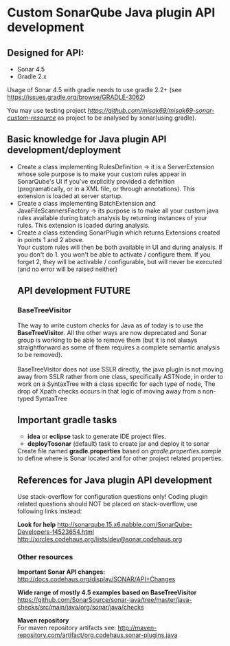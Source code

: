


<h1>Custom SonarQube Java plugin API development</h1>

<h2>Designed for API:</h2>
<ul>
<li>Sonar 4.5</li>
<li>Gradle 2.x</li>
</ul>

Usage of Sonar 4.5 with gradle needs to use gradle 2.2+ (see https://issues.gradle.org/browse/GRADLE-3062)

You may use testing project <em>https://github.com/misak69/misak69-sonar-custom-resource</em> as project to be analysed by sonar(using gradle).

<h2>Basic knowledge for Java plugin API development/deployment</h2>

<ul>
<li>Create a class implementing RulesDefinition -> it is a ServerExtension whose sole purpose is to make your custom 
rules appear in SonarQube's UI if you've explicitly provided a definition (programatically, or in a XML file, or through annotations).
This extension is loaded at server startup.</li>
<li>Create a class implementing BatchExtension and JavaFileScannersFactory -> its purpose is to make all your custom 
java rules available during batch analysis by returning instances of your rules. This extension is loaded during analysis.</li>
<li>Create a class extending SonarPlugin which returns Extensions created in points 1 and 2 above.</li>
<div>Your custom rules will then be both available in UI and during analysis. 
If you don't do 1. you won't be able to activate / configure them. 
If you forget 2, they will be activable / configurable, but will never be executed (and no error will be raised neither)
</div>

<h2>API development FUTURE</h2>
<h3>BaseTreeVisitor</h3>
The way to write custom checks for Java as of today is to use the <strong>BaseTreeVisitor</strong>. 
All the other ways are now deprecated and Sonar group is working to be able to remove them 
(but it is not always straightforward as some of them requires a complete semantic analysis to be removed).
<br/><br/>
BaseTreeVisitor does not use SSLR directly, the java plugin is not moving away from SSLR rather from one class, 
specifically ASTNode, in order to work on a SyntaxTree with a class specific for each type of node, 
The drop of Xpath checks occurs in that logic of moving away from a non-typed SyntaxTree



<h2>Important gradle tasks</h2>
<ul>
<li><b>idea</b> or <b>eclipse</b> task to generate IDE project files.</li>
<li><b>deployTosonar</b> (default) task to create jar and deploy it to sonar</li>
</ul>

<div>Create file named <strong>gradle.properties</strong> based on <em>gradle.properties.sample</em> to define where is Sonar located 
and for other project related properties.</div>

<h2>References for Java plugin API development</h2>
Use stack-overflow for configuration questions only!
Coding plugin related questions should NOT be placed on stack-overflow, use following links instead:

<strong>Look for help</strong>
http://sonarqube.15.x6.nabble.com/SonarQube-Developers-f4523654.html
http://xircles.codehaus.org/lists/dev@sonar.codehaus.org


<h3>Other resources</h3>

<strong>Important Sonar API changes:</strong><br/>
http://docs.codehaus.org/display/SONAR/API+Changes

<strong>Wide range of mostly 4.5 examples based on BaseTreeVisitor</strong>
https://github.com/SonarSource/sonar-java/tree/master/java-checks/src/main/java/org/sonar/java/checks

<strong>Maven repository</strong><br/>
For maven repository artifacts see: http://maven-repository.com/artifact/org.codehaus.sonar-plugins.java


